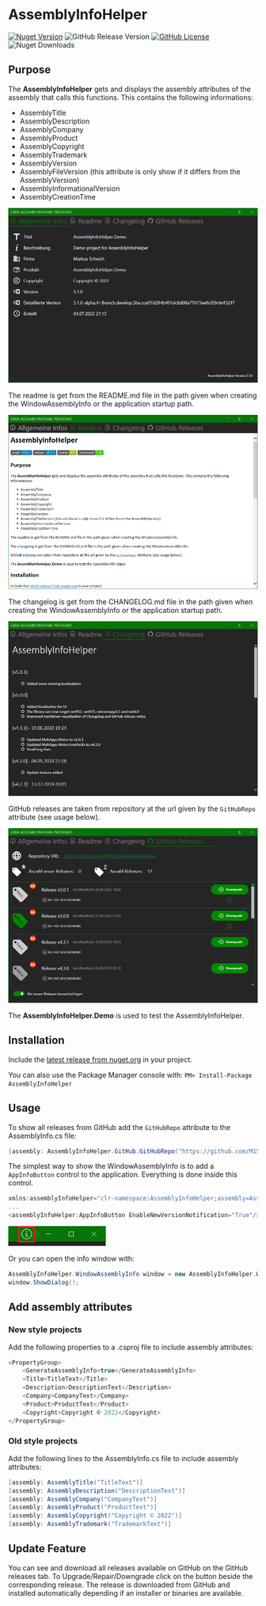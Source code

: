 # AssemblyInfoHelper

[![Nuget Version](https://img.shields.io/nuget/v/AssemblyInfoHelper.svg)](https://www.nuget.org/packages/AssemblyInfoHelper/)
![GitHub Release Version](https://img.shields.io/github/v/release/M1S2/AssemblyInfoHelper)
[![GitHub License](https://img.shields.io/github/license/M1S2/AssemblyInfoHelper)](LICENSE.md)
![Nuget Downloads](https://img.shields.io/nuget/dt/AssemblyInfoHelper)

## Purpose

The **AssemblyInfoHelper** gets and displays the assembly attributes of the assembly that calls this functions.
This contains the following informations:
- AssemblyTitle
- AssemblyDescription
- AssemblyCompany
- AssemblyProduct
- AssemblyCopyright
- AssemblyTrademark
- AssemblyVersion
- AssemblyFileVersion (this attribute is only show if it differs from the AssemblyVersion)
- AssemblyInformationalVersion
- AssemblyCreationTime

![General Infos](https://github.com/M1S2/AssemblyInfoHelper/raw/master/Screenshots/AssemblyInfoWindow_GeneralInfos.PNG)

The readme is get from the README.md file in the path given when creating the WindowAssemblyInfo or the application startup path.

![Readme](https://github.com/M1S2/AssemblyInfoHelper/raw/master/Screenshots/AssemblyInfoWindow_Readme.PNG)

The changelog is get from the CHANGELOG.md file in the path given when creating the WindowAssemblyInfo or the application startup path.

![Changelog](https://github.com/M1S2/AssemblyInfoHelper/raw/master/Screenshots/AssemblyInfoWindow_Changelog.PNG)

GitHub releases are taken from repository at the url given by the `GitHubRepo` attribute (see usage below). 

![GitHub Releases](https://github.com/M1S2/AssemblyInfoHelper/raw/master/Screenshots/AssemblyInfoWindow_GitHubReleases.PNG)

The **AssemblyInfoHelper.Demo** is used to test the AssemblyInfoHelper.

## Installation

Include the [latest release from nuget.org](https://www.nuget.org/packages/AssemblyInfoHelper/) in your project.

You can also use the Package Manager console with: `PM> Install-Package AssemblyInfoHelper`

## Usage

To show all releases from GitHub add the `GitHubRepo` attribute to the AssemblyInfo.cs file: 

```csharp
[assembly: AssemblyInfoHelper.GitHub.GitHubRepo("https://github.com/M1S2/AssemblyInfoHelper")]
```


The simplest way to show the WindowAssemblyInfo is to add a `AppInfoButton` control to the application. Everything is done inside this control.

```csharp
xmlns:assemblyInfoHelper="clr-namespace:AssemblyInfoHelper;assembly=AssemblyInfoHelper"
...
<assemblyInfoHelper:AppInfoButton EnableNewVersionNotification="True"/>
```

![AppInfoButton](https://github.com/M1S2/AssemblyInfoHelper/raw/master/Screenshots/AppInfoButton.PNG)

Or you can open the info window with: 

```csharp
AssemblyInfoHelper.WindowAssemblyInfo window = new AssemblyInfoHelper.WindowAssemblyInfo();
window.ShowDialog();
```

## Add assembly attributes

### New style projects
Add the following properties to a .csproj file to include assembly attributes:
```csharp
<PropertyGroup>
	<GenerateAssemblyInfo>true</GenerateAssemblyInfo>
	<Title>TitleText</Title>
	<Description>DescriptionText</Description>
	<Company>CompanyText</Company>
	<Product>ProductText</Product>
	<Copyright>Copyright © 2022</Copyright>
</PropertyGroup>
```

### Old style projects
Add the following lines to the AssemblyInfo.cs file to include assembly attributes:
```csharp
[assembly: AssemblyTitle("TitleText")]
[assembly: AssemblyDescription("DescriptionText")]
[assembly: AssemblyCompany("CompanyText")]
[assembly: AssemblyProduct("ProductText")]
[assembly: AssemblyCopyright("Copyright © 2022")]
[assembly: AssemblyTrademark("TrademarkText")]
```

## Update Feature

You can see and download all releases available on GitHub on the GitHub releases tab.
To Upgrade/Repair/Downgrade click on the button beside the corresponding release. The release is downloaded from GitHub and installed automatically depending if an installer or binaries are available.